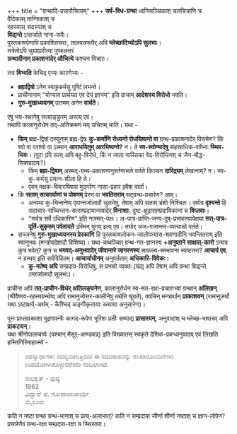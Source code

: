 +++
title = "ग्रन्थादि-प्रचारौचित्यम्"
+++
**सर्व-विध-ग्रन्था** ध्वनिसञ्चिकाश् चलचित्राणि च  
वैदिकास् तान्त्रिकाश् च  
रहस्यास् सदस्याश् च  
**विद्यन्ते** ऽन्तर्जाले नाना-रूपैः।  
पुस्तकरूपेणापि प्रकाशितचराः, तालपत्त्ररूपैर् अपि **म्लेच्छादिभ्योऽपि सुलभाः**।  
तत्रेतोऽपि सुग्राह्यरीत्या पुष्कलतरं  
**ग्रन्थादीनाम् प्रकाशनादेर् औचित्ये** कश्चन विचारः। 

तत्र **बिभ्यति** केचिद् एभ्यः कारणेभ्यः - 

- **ब्रह्मद्विषो** ऽनेन स्वकुकर्मसु पुष्टिं लभन्ते।
- प्राचीनानाम् "योग्याय प्रार्थयत एव देयं ज्ञानम्" इति प्राचाम् **आदेशस्य विरोधो** भवति। 
- **गुरु-मुखाध्ययनम्** उत्तमम् अनेन **वार्यते**। 

एषु भय-स्थानेषु सत्याङ्कुरम् अस्त्य् एव।  
तथापि कालानुरोधेन तद्-अतिक्रमणं मय् उचितम् भाति। यथा -

- **किम्** ब्रह्म-द्विषां दस्यूनाम् ब्रह्म-द्वेषः **कु-कर्माणि रोध्यन्ते रोधयिष्यन्ते वा** ग्रन्थ-प्रकाशनादेर् विरामेण? किं श्वो वा परश्वो वा ऽस्मान् **आराधयितुम् आरभिष्यन्ते?** न। ते **स्व-स्वोन्मादेषु** सहस्राधिक-वर्षेभ्यः **स्थिर-धियः**। (पुरा ऽपि सत्य् अपि बहु-विरोधे, किं न जाता नास्तिका वेद-विरोधिनश् च जैन-बौद्ध-सिक्खादयः?) 
  - किम् **ब्रह्म-द्विषाम्** अस्मद्-ग्रन्थ-प्रकाशनानुवर्तनाभावे वर्तते किञ्चन **दारिद्र्यम्** लेखानाम्? न। स्व-कु-कर्मसु प्रयत्न-शीला हि ते। 
  - एवम् मक्षक-विवारयिषया मुद्गरेण नासा-प्रहार इवैषा वार्ता।  
- किं **सताम् सत्कार्याणां च पोषणम्** प्रेरणं वा **भवतितराम्** सद्ग्रन्थ-प्रचारेण? आम्। 
  - अन्यथा कु-चिन्तनेष्व् एवान्तर्जालादौ सुलभेषु, तेषाम् अपि सताम् भ्रंशो निश्चितः। सर्वत्र **दृश्यन्ते** हि सदाचार-सच्चिन्तन-सत्सम्प्रदायान्वयादेर् **विनाशाः**, दुष्ट-क्षुद्रासाम्प्रदायिकानां च **विप्लवाः**।  
  - "सर्वत्र सर्वे ऽधिकारिण" इति नास्मत्-पक्षः। अ-पात्र-प्राप्ति-जन्य-दुष्-प्रभावस्यापेक्षया **सत्-पात्र-पूर्ति-सुकृतम् पर्वतायते** ऽस्मिन् युगय् इत्य् एव। तयोर् अज-गजान्तर-व्यत्यासो वर्तते।  
- सज्जनेषु **गुरु-मुखाध्ययनस्य प्रेरकाणि** हि पुस्तकावलोकन-जालोपन्यास-श्रवणादीनि भवन्तितराम् इति स्वानुभवः (मन्त्रोपदेशादौ विशिष्य)। यथा-कथञ्चित् ग्रन्थ-गत-ज्ञानस्य **+अनुष्ठाने साक्षात्-कारो** ऽन्यत्र कुत्र भवेत्? कुत्र च **भगवद्-अनुभवादेर् जीवान्तरे जागरणस्य** साफल्य-सम्भावना स्पष्टतरा? **आचार्य एव**, न ग्रन्थय् इति सर्वविदितम्। **आचार्याधीनम्** अनुवर्तताम् **अधिकारि-विवेकः**।   
  - **कु-मतेष्व् अपि** सम्प्रदाय-विरोधिषु, स प्रभावो व्यक्तः (यद्य् अपि तेषाम् अपि ग्रन्था विद्यन्ते ऽन्तर्जालादौ सुलभाः)।


प्राचीना अपि **तत्-प्राचीन-विधेर् अतिलङ्घनेन**, कालानुरोधेन स्व-मत-रक्षा-प्रचाराभ्यां ग्रन्थान् **अलिखन्** (श्रीवैष्णव-रहस्यग्रन्थेष्व् अपि रामानुजोत्तर-कालीनेषु तथेति श्रूयते), क्वचिन् मन्त्रार्थान् **प्राकाशयन्** (रामानुजर्यो यथा ऽष्टाक्षर्य्-अर्थम् - कैश्चिद् अङ्गीकृतायाः कथाया अनुसारेण)। 

पुनः प्राप्तावकाशा मुद्रणयन्त्रैः कागद-रूपेण भूरिशः प्रतीः सम्पाद्य **प्रासारयन्**, अनुवादांश् च म्लेच्छ-भाषास्व् अपि **प्राकटयन्**।  
यथा श्रीगोपालाचार्यः (पश्चान् मैसूर्-आण्डवन्न्) इति विख्यातस् स्वकृते देशिक-प्रबन्धानुवादय् एवं लिखति हस्तिगिरिमाहात्म्ये - 

> ರಹಸ್ಯಾರ್ಥಗಳು ಸದಸ್ಯವಾಗುತ್ತಿರುವ ಈ ಸದವಕಾಶವನ್ನು ರಸಿಕಶಿರೋಮಣಿಗಳು ಉಪಯೋಗಿಸಿಕೊಳ್ಳುವರೆಂದು ನಂಬಲಾಗಿದೆ. 
> 
> ಶುಭಕೃತ್ - ಪುಷ್ಯ  
1962  
ವಿದ್ವಾನ್ ಹ. ಗೋಪಾಲಾಚಾರ್ಯ  
ಮೈಸೂರು 


कति न नष्टा ग्रन्था ग्रन्थ-भागाश् च प्रत्य्-अलाभात्? कति न सम्प्रदाया जीर्णा शीर्णा नष्टाश् च ज्ञान-लोपेन? प्रचारेणैव ग्रन्थ-रक्षा सम्प्रदाय-रक्षा च स्थिरतरा। 

